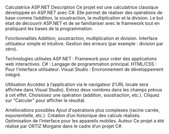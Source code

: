 Calculatrice ASP.NET
Description
Ce projet est une calculatrice classique développée en ASP.NET avec C#. Elle permet de réaliser des opérations de base comme l’addition, la soustraction, la multiplication et la division. Le but était de découvrir ASP.NET et de se familiariser avec le framework tout en pratiquant les bases de la programmation.

Fonctionnalités
Addition, soustraction, multiplication et division.
Interface utilisateur simple et intuitive.
Gestion des erreurs (par exemple : division par zéro).

Technologies utilisées
ASP.NET : Framework pour créer des applications web interactives.
C# : Langage de programmation principal.
HTML/CSS : Pour l'interface utilisateur.
Visual Studio : Environnement de développement intégré.

Utilisation
Accédez à l’application via le navigateur (l’URL locale sera affichée dans Visual Studio).
Entrez deux nombres dans les champs prévus à cet effet.
Choisissez une opération (addition, soustraction, etc.).
Cliquez sur "Calculer" pour afficher le résultat.

Améliorations possibles
Ajout d'opérations plus complexes (racine carrée, exponentielle, etc.).
Création d’un historique des calculs réalisés.
Optimisation de l’interface pour les appareils mobiles.
Auteur
Ce projet a été réalisé par ORTIZ Morgane dans le cadre d’un projet C#.

